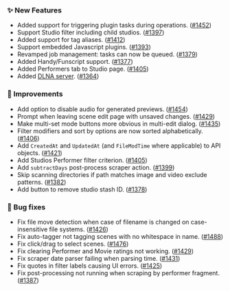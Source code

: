 ### ✨ New Features
* Added support for triggering plugin tasks during operations. ([#1452](https://github.com/stashapp/stash/pull/1452))
* Support Studio filter including child studios. ([#1397](https://github.com/stashapp/stash/pull/1397))
* Added support for tag aliases. ([#1412](https://github.com/stashapp/stash/pull/1412))
* Support embedded Javascript plugins. ([#1393](https://github.com/stashapp/stash/pull/1393))
* Revamped job management: tasks can now be queued. ([#1379](https://github.com/stashapp/stash/pull/1379))
* Added Handy/Funscript support. ([#1377](https://github.com/stashapp/stash/pull/1377))
* Added Performers tab to Studio page. ([#1405](https://github.com/stashapp/stash/pull/1405))
* Added [DLNA server](/settings?tab=dlna). ([#1364](https://github.com/stashapp/stash/pull/1364))

### 🎨 Improvements
* Add option to disable audio for generated previews. ([#1454](https://github.com/stashapp/stash/pull/1454))
* Prompt when leaving scene edit page with unsaved changes. ([#1429](https://github.com/stashapp/stash/pull/1429))
* Make multi-set mode buttons more obvious in multi-edit dialog. ([#1435](https://github.com/stashapp/stash/pull/1435))
* Filter modifiers and sort by options are now sorted alphabetically. ([#1406](https://github.com/stashapp/stash/pull/1406))
* Add `CreatedAt` and `UpdatedAt` (and `FileModTime` where applicable) to API objects. ([#1421](https://github.com/stashapp/stash/pull/1421))
* Add Studios Performer filter criterion. ([#1405](https://github.com/stashapp/stash/pull/1405))
* Add `subtractDays` post-process scraper action. ([#1399](https://github.com/stashapp/stash/pull/1399))
* Skip scanning directories if path matches image and video exclude patterns. ([#1382](https://github.com/stashapp/stash/pull/1382))
* Add button to remove studio stash ID. ([#1378](https://github.com/stashapp/stash/pull/1378))

### 🐛 Bug fixes
* Fix file move detection when case of filename is changed on case-insensitive file systems. ([#1426](https://github.com/stashapp/stash/issues/1426))
* Fix auto-tagger not tagging scenes with no whitespace in name. ([#1488](https://github.com/stashapp/stash/pull/1488))
* Fix click/drag to select scenes. ([#1476](https://github.com/stashapp/stash/pull/1476))
* Fix clearing Performer and Movie ratings not working. ([#1429](https://github.com/stashapp/stash/pull/1429))
* Fix scraper date parser failing when parsing time. ([#1431](https://github.com/stashapp/stash/pull/1431))
* Fix quotes in filter labels causing UI errors. ([#1425](https://github.com/stashapp/stash/pull/1425))
* Fix post-processing not running when scraping by performer fragment. ([#1387](https://github.com/stashapp/stash/pull/1387))
